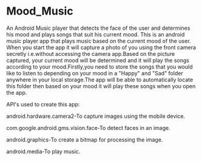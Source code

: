 # Mood_Music
An Android Music player that detects the face of the user and determines his mood and plays songs that suit his current mood.
This is an android music player app that plays music based on the current mood of the user. When you start the app it will capture a photo of you using the front camera secretly i.e.without accessing the camera app.Based on the picture captured, your current mood will be determined and it will play the songs according to your mood.Firstly,you need to store the songs that you would like to listen to depending on your mood in a "Happy" and "Sad" folder anywhere in your local storage.The app will be able to automatically locate this folder then based on your mood it will play these songs when you open the app.

API's used to create this app:

android.hardware.camera2-To capture images using the mobile device.

com.google.android.gms.vision.face-To detect faces in an image.

android.graphics-To create a bitmap for processing the image.

android.media-To play music.
